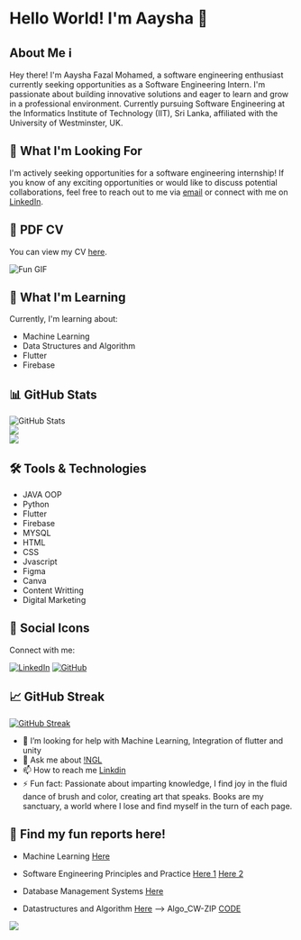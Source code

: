 # Hello World! I'm Aaysha 👋

## About Me ℹ️

Hey there! I'm Aaysha Fazal Mohamed, a software engineering enthusiast currently seeking opportunities as a Software Engineering Intern. I'm passionate about building innovative solutions and eager to learn and grow in a professional environment. Currently pursuing Software Engineering at the Informatics Institute of Technology (IIT), Sri Lanka, affiliated with the University of Westminster, UK.

## 🚀 What I'm Looking For

I'm actively seeking opportunities for a software engineering internship!
If you know of any exciting opportunities or would like to discuss potential collaborations, feel free to reach out to me via [email](mailto:aayshafazalmohamed@gmail.com) or connect with me on [LinkedIn](https://www.linkedin.com/in/aayshafazalmohamed/).

## 📄 PDF CV

You can view my CV [here](https://github.com/AAYSHAA/AAYSHAA/files/14745997/Aaysha.Fazal.Mohamed.4.pdf).

![Fun GIF](https://media.giphy.com/media/v1.Y2lkPTc5MGI3NjExbGFoeGF4NW1wNDZoMWoxOHc4b2lpbmx5bmxpZWJ1bzE2bHpta3J4aSZlcD12MV9pbnRlcm5hbF9naWZfYnlfaWQmY3Q9Zw/BferOKonYOspm28AiB/giphy.gif)

## 🌱 What I'm Learning

Currently, I'm learning about:
- Machine Learning
- Data Structures and Algorithm
- Flutter
- Firebase

## 📊 GitHub Stats

![GitHub Stats](https://github-readme-stats.vercel.app/api?username=AAYSHAA&theme=algolia&hide_border=false&include_all_commits=false&count_private=false)<br/>
![](https://github-readme-streak-stats.herokuapp.com/?user=AAYSHAA&theme=algolia&hide_border=false)<br/>
![](https://github-readme-stats.vercel.app/api/top-langs/?username=AAYSHAA&theme=algolia&hide_border=false&include_all_commits=false&count_private=false&layout=compact)

## 🛠️ Tools & Technologies

- JAVA OOP
- Python
- Flutter
- Firebase
- MYSQL
- HTML
- CSS
- Jvascript
- Figma
- Canva
- Content Writting
- Digital Marketing

## 🎨 Social Icons

Connect with me:

[![LinkedIn](https://img.shields.io/badge/LinkedIn-Connect-blue)](https://www.linkedin.com/in/aayshafazalmohamed/)
[![GitHub](https://img.shields.io/badge/GitHub-Follow-blue)](https://github.com/AAYSHAA)

## 📈 GitHub Streak

[![GitHub Streak](https://github-readme-streak-stats.herokuapp.com/?user=AAYSHAA)](https://git.io/streak-stats)


- 🤔 I’m looking for help with Machine Learning, Integration of flutter and unity
- 💬 Ask me about [!NGL](https://ngl.link/dentr)
- 📫 How to reach me [Linkdin](https://www.linkedin.com/in/aayshafazalmohamed/)
- ⚡ Fun fact: Passionate about imparting knowledge, I find joy in the fluid dance of brush and color, creating art that speaks. Books are my sanctuary, a world where I lose and find myself in the turn of each page.


## 📄 Find my fun reports here!
- Machine Learning [Here](https://github.com/AAYSHAA/AAYSHAA/files/14746105/4COSC008C_Report_w1956175_.Aaysha.MohamedTCS.pdf)

- Software Engineering Principles and Practice
  [Here 1](https://github.com/AAYSHAA/AAYSHAA/files/14746144/W1956175_Aaysha.Fazal.Mohamed_Individual.Report_SEPP1.pdf)
  [Here 2](https://github.com/AAYSHAA/AAYSHAA/files/14746123/w1956175_Aaysha_Fazal_Mohamed_CW2.pdf)

- Database Management Systems [Here](https://github.com/AAYSHAA/AAYSHAA/files/14746133/Aaysha_Fazal_Mohamed_w1956175DBMS.pdf)

- Datastructures and Algorithm [Here](https://github.com/AAYSHAA/AAYSHA/files/15099552/Aaysha_Mohamed_w1956175_20221493.pdf) --> Algo_CW-ZIP [CODE](https://github.com/AAYSHAA/AAYSHA/files/15099554/Algo_CW_20221493_W1956175.zip)



[![](https://visitcount.itsvg.in/api?id=AAYSHAA&label=&color=12&icon=3&pretty=false)](https://visitcount.itsvg.in)

